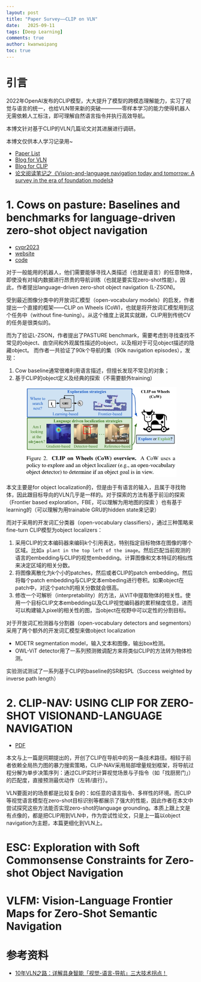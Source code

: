 ```yaml
---
layout: post
title: "Paper Survey——CLIP on VLN"
date:   2025-09-11
tags: [Deep Learning]
comments: true
author: kwanwaipang
toc: true
---
```



<!-- * 目录
{:toc} -->

# 引言

2022年OpenAI发布的CLIP模型，大大提升了模型的跨模态理解能力，实习了视觉与语言的统一，也给VLN带来新的突破————零样本学习的能力使得机器人无需依赖人工标注，即可理解自然语言指令并执行高效导航。

本博文针对基于CLIP的VLN几篇论文对其进展进行调研。

本博文仅供本人学习记录用~

* [Paper List](https://github.com/KwanWaiPang/Awesome-VLN)
* [Blog for VLN](https://kwanwaipang.github.io/VLN/)
* [Blog for CLIP](https://kwanwaipang.github.io/CLIP/)
* [论文阅读笔记之《Vision-and-language navigation today and tomorrow: A survey in the era of foundation models》](https://kwanwaipang.github.io/VLNsurvery2024/)

<!-- !!!!!!!!!!!!!!!!!!!!!!!!!!!!!!!!!!!!!!!!!!!!!!!!!!!!!!!!!!!!!!!!!!!!!!!!!!!!!!!!!!!!!!!!!!!!!!!!!!!!!!!!!!!!!!!!!!!!!!!!!!! -->


# 1. Cows on pasture: Baselines and benchmarks for language-driven zero-shot object navigation

* [cvpr2023](https://openaccess.thecvf.com/content/CVPR2023/papers/Gadre_CoWs_on_Pasture_Baselines_and_Benchmarks_for_Language-Driven_Zero-Shot_Object_CVPR_2023_paper.pdf)
* [website](https://cow.cs.columbia.edu/)
* [code](https://github.com/columbia-ai-robotics/cow)

对于一般能用的机器人，他们需要能够寻找人类描述（也就是语言）的任意物体，即使没有对域内数据进行昂贵的导航训练（也就是要实现zero-shot性能）。因此，作者提出language-driven zero-shot object navigation (L-ZSON)。

受到最近图像分类中的开放词汇模型（open-vocabulary models）的启发，作者提出一个直接的框架——CLIP on Wheels (CoW)，也就是将开放词汇模型用到这个任务中（without fine-tuning）。从这个维度上说其实就跟，CLIP用到传统CV的任务是很类似的。

而为了验证L-ZSON，作者提出了PASTURE benchmark，需要考虑到寻找查找不常见的object、由空间和外观属性描述的object，以及相对于可见object描述的隐藏object。
而作者一共验证了90k个导航的集（90k navigation episodes），发现：
1. Cow baseline通常很难利用语言描述，但擅长发现不常见的对象；
2. 基于CLIP的object定义及经典的探索（不需要额外training）

<div align="center">
  <img src="../images/微信截图_20250911150618.png" width="80%" />
<figcaption>  
</figcaption>
</div>

本文主要是for object localization的，但是由于有语言的输入，且属于寻找物体，因此跟目标导向的VLN几乎是一样的。对于探索的方法有基于前沿的探索（Frontier based exploration，FBE，可以理解为用地图的探索 ）也有基于learning的（可以理解为用trainable GRU的hidden state来记录）

而对于采用的开发词汇分类器（open-vocabulary classifiers），通过三种策略来fine-turn CLIP模型为object localizers：
1. 采用CLIP的文本编码器来编码k个引用表达，特别指定目标物体在图像的哪个区域。比如`a plant in the top left of the image`。然后匹配当前观测的语言的embedding与CLIP的视觉embedding。计算图像和文本特征的相似性来决定区域的相关分数。
2. 将图像离散化为k个小的patches，然后或者CLIP的patch embedding。然后将每个patch embedding与CLIP文本embeding进行卷积。如果object在patch中，对这个patch的相关分数就会很高。
3. 修改一个可解析（interpretability）的方法，从ViT中提取物体的相关性。使用一个目标CLIP文本embedding以及CLIP视觉编码器的累积梯度信息，进而可以构建输入pixel的相关性的图，当object在视野中可以定性的分割目标。

对于开放词汇检测器与分割器（open-vocabulary detectors and segmentors）采用了两个额外的开发词汇模型来做object localization
* MDETR segmentation model，输入文本和图像，输出box检测。
* OWL-ViT detector用了一系列预测微调配方来将类似CLIP的方法转为物体检测。

实验测试测试了一系列基于CLIP的baseline的SR和SPL（Success weighted by inverse path length）

# 2. CLIP-NAV: USING CLIP FOR ZERO-SHOT VISIONAND-LANGUAGE NAVIGATION

* [PDF](https://arxiv.org/pdf/2211.16649)

本文与上一篇是同期提出的，开创了CLIP在导航中的另一条技术路径。相较于前者依赖全局热力图的暴力搜索策略，CLIP-NAV采用局部增量规划框架，将导航过程分解为单步决策序列：通过CLIP实时计算视觉场景与子指令（如「找厨房门」）的匹配度，直接预测最优动作（左转/直行）。

VLN要面对的场景都是比较复杂的：如任意的语言指令、多样性的环境。而CLIP等视觉语言模型在zero-shot目标识别等都展示了强大的性能，因此作者在本文中尝试探究这些方法能否实现zero-shot的language grounding。本质上跟上文是有点像的，都是把CLIP用到VLN中，作为尝试性论文，只是上一篇以object navigation为主题，本篇更细化到VLN上。






# ESC: Exploration with Soft Commonsense Constraints for Zero-shot Object Navigation





# VLFM: Vision-Language Frontier Maps for Zero-Shot Semantic Navigation




# 参考资料
* [10年VLN之路：详解具身智能「视觉-语言-导航」三大技术拐点！](https://mp.weixin.qq.com/s/FvPMMnaHNovsU28xC-agRg)
